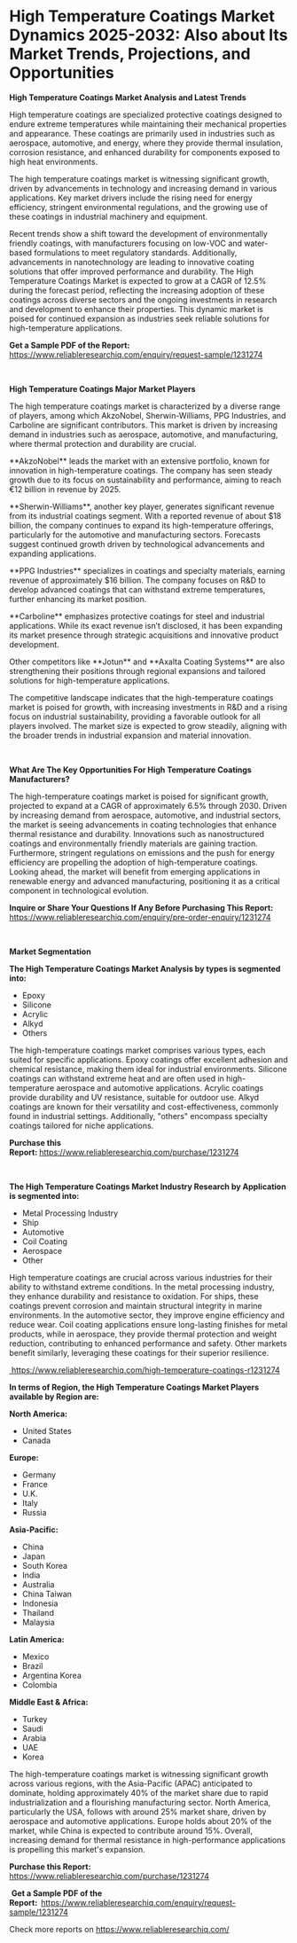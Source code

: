 <p><h1>High Temperature Coatings Market Dynamics 2025-2032: Also about Its Market Trends, Projections, and Opportunities</h1></p><p><strong>High Temperature Coatings Market Analysis and Latest Trends</strong></p>
<p><p>High temperature coatings are specialized protective coatings designed to endure extreme temperatures while maintaining their mechanical properties and appearance. These coatings are primarily used in industries such as aerospace, automotive, and energy, where they provide thermal insulation, corrosion resistance, and enhanced durability for components exposed to high heat environments. </p><p>The high temperature coatings market is witnessing significant growth, driven by advancements in technology and increasing demand in various applications. Key market drivers include the rising need for energy efficiency, stringent environmental regulations, and the growing use of these coatings in industrial machinery and equipment. </p><p>Recent trends show a shift toward the development of environmentally friendly coatings, with manufacturers focusing on low-VOC and water-based formulations to meet regulatory standards. Additionally, advancements in nanotechnology are leading to innovative coating solutions that offer improved performance and durability. The High Temperature Coatings Market is expected to grow at a CAGR of 12.5% during the forecast period, reflecting the increasing adoption of these coatings across diverse sectors and the ongoing investments in research and development to enhance their properties. This dynamic market is poised for continued expansion as industries seek reliable solutions for high-temperature applications.</p></p>
<p><strong>Get a Sample PDF of the Report:&nbsp;</strong> <a href="https://www.reliableresearchiq.com/enquiry/request-sample/1231274?utm_campaign=1123&utm_medium=2&utm_source=Github&utm_content=ia&utm_term=31012025&utm_id=high-temperature-coatings">https://www.reliableresearchiq.com/enquiry/request-sample/1231274</a></p>
<p>&nbsp;</p>
<p><strong>High Temperature Coatings Major Market Players</strong></p>
<p><p>The high temperature coatings market is characterized by a diverse range of players, among which AkzoNobel, Sherwin-Williams, PPG Industries, and Carboline are significant contributors. This market is driven by increasing demand in industries such as aerospace, automotive, and manufacturing, where thermal protection and durability are crucial.</p><p>**AkzoNobel** leads the market with an extensive portfolio, known for innovation in high-temperature coatings. The company has seen steady growth due to its focus on sustainability and performance, aiming to reach €12 billion in revenue by 2025.</p><p>**Sherwin-Williams**, another key player, generates significant revenue from its industrial coatings segment. With a reported revenue of about $18 billion, the company continues to expand its high-temperature offerings, particularly for the automotive and manufacturing sectors. Forecasts suggest continued growth driven by technological advancements and expanding applications.</p><p>**PPG Industries** specializes in coatings and specialty materials, earning revenue of approximately $16 billion. The company focuses on R&D to develop advanced coatings that can withstand extreme temperatures, further enhancing its market position.</p><p>**Carboline** emphasizes protective coatings for steel and industrial applications. While its exact revenue isn’t disclosed, it has been expanding its market presence through strategic acquisitions and innovative product development.</p><p>Other competitors like **Jotun** and **Axalta Coating Systems** are also strengthening their positions through regional expansions and tailored solutions for high-temperature applications.</p><p>The competitive landscape indicates that the high-temperature coatings market is poised for growth, with increasing investments in R&D and a rising focus on industrial sustainability, providing a favorable outlook for all players involved. The market size is expected to grow steadily, aligning with the broader trends in industrial expansion and material innovation.</p></p>
<p>&nbsp;</p>
<p><strong>What Are The Key Opportunities For High Temperature Coatings Manufacturers?</strong></p>
<p><p>The high-temperature coatings market is poised for significant growth, projected to expand at a CAGR of approximately 6.5% through 2030. Driven by increasing demand from aerospace, automotive, and industrial sectors, the market is seeing advancements in coating technologies that enhance thermal resistance and durability. Innovations such as nanostructured coatings and environmentally friendly materials are gaining traction. Furthermore, stringent regulations on emissions and the push for energy efficiency are propelling the adoption of high-temperature coatings. Looking ahead, the market will benefit from emerging applications in renewable energy and advanced manufacturing, positioning it as a critical component in technological evolution.</p></p>
<p><strong>Inquire or Share Your Questions If Any Before Purchasing This Report:</strong> <a href="https://www.reliableresearchiq.com/enquiry/pre-order-enquiry/1231274?utm_campaign=1123&utm_medium=2&utm_source=Github&utm_content=ia&utm_term=31012025&utm_id=high-temperature-coatings">https://www.reliableresearchiq.com/enquiry/pre-order-enquiry/1231274</a></p>
<p>&nbsp;</p>
<p><strong>Market Segmentation</strong></p>
<p><strong>The High Temperature Coatings Market Analysis by types is segmented into:</strong></p>
<p><ul><li>Epoxy</li><li>Silicone</li><li>Acrylic</li><li>Alkyd</li><li>Others</li></ul></p>
<p><p>The high-temperature coatings market comprises various types, each suited for specific applications. Epoxy coatings offer excellent adhesion and chemical resistance, making them ideal for industrial environments. Silicone coatings can withstand extreme heat and are often used in high-temperature aerospace and automotive applications. Acrylic coatings provide durability and UV resistance, suitable for outdoor use. Alkyd coatings are known for their versatility and cost-effectiveness, commonly found in industrial settings. Additionally, "others" encompass specialty coatings tailored for niche applications.</p></p>
<p><strong>Purchase this Report:&nbsp;</strong><a href="https://www.reliableresearchiq.com/purchase/1231274?utm_campaign=1123&utm_medium=2&utm_source=Github&utm_content=ia&utm_term=31012025&utm_id=high-temperature-coatings">https://www.reliableresearchiq.com/purchase/1231274</a></p>
<p>&nbsp;</p>
<p><strong>The High Temperature Coatings Market Industry Research by Application is segmented into:</strong></p>
<p><ul><li>Metal Processing Industry</li><li>Ship</li><li>Automotive</li><li>Coil Coating</li><li>Aerospace</li><li>Other</li></ul></p>
<p><p>High temperature coatings are crucial across various industries for their ability to withstand extreme conditions. In the metal processing industry, they enhance durability and resistance to oxidation. For ships, these coatings prevent corrosion and maintain structural integrity in marine environments. In the automotive sector, they improve engine efficiency and reduce wear. Coil coating applications ensure long-lasting finishes for metal products, while in aerospace, they provide thermal protection and weight reduction, contributing to enhanced performance and safety. Other markets benefit similarly, leveraging these coatings for their superior resilience.</p></p>
<p><a href="https://www.reliableresearchiq.com/high-temperature-coatings-r1231274?utm_campaign=1123&utm_medium=2&utm_source=Github&utm_content=ia&utm_term=31012025&utm_id=high-temperature-coatings">&nbsp;https://www.reliableresearchiq.com/high-temperature-coatings-r1231274</a></p>
<p><strong>In terms of Region, the High Temperature Coatings Market Players available by Region are:</strong></p>
<p>
    <p> <strong> North America: </strong>
        <ul>
            <li>United States</li>
            <li>Canada</li>
        </ul>
        </p> 
    <p> <strong> Europe: </strong>
        <ul>
            <li>Germany</li>
            <li>France</li>
            <li>U.K.</li>
            <li>Italy</li>
            <li>Russia</li>
        </ul>
        </p> 
    <p> <strong> Asia-Pacific: </strong>
        <ul>
            <li>China</li>
            <li>Japan</li>
            <li>South Korea</li>
            <li>India</li>
            <li>Australia</li>
            <li>China Taiwan</li>
            <li>Indonesia</li>
            <li>Thailand</li>
            <li>Malaysia</li>
        </ul>
        </p> 
    <p> <strong> Latin America: </strong>
        <ul>
            <li>Mexico</li>
            <li>Brazil</li>
            <li>Argentina Korea</li>
            <li>Colombia</li>
        </ul>
        </p> 
    <p> <strong> Middle East & Africa: </strong>
        <ul>
            <li>Turkey</li>
            <li>Saudi</li>
            <li>Arabia</li>
            <li>UAE</li>
            <li>Korea</li>
        </ul>
    </p>
    </p>
<p><p>The high-temperature coatings market is witnessing significant growth across various regions, with the Asia-Pacific (APAC) anticipated to dominate, holding approximately 40% of the market share due to rapid industrialization and a flourishing manufacturing sector. North America, particularly the USA, follows with around 25% market share, driven by aerospace and automotive applications. Europe holds about 20% of the market, while China is expected to contribute around 15%. Overall, increasing demand for thermal resistance in high-performance applications is propelling this market's expansion.</p></p>
<p><strong>Purchase this Report: </strong><a href="https://www.reliableresearchiq.com/purchase/1231274?utm_campaign=1123&utm_medium=2&utm_source=Github&utm_content=ia&utm_term=31012025&utm_id=high-temperature-coatings">https://www.reliableresearchiq.com/purchase/1231274</a></p>
<p>&nbsp;<strong>Get a Sample PDF of the Report:&nbsp;&nbsp;</strong><a href="https://www.reliableresearchiq.com/enquiry/request-sample/1231274?utm_campaign=1123&utm_medium=2&utm_source=Github&utm_content=ia&utm_term=31012025&utm_id=high-temperature-coatings">https://www.reliableresearchiq.com/enquiry/request-sample/1231274</a></p>
<p><strong></strong></p>
<p>Check more reports on <a href="https://www.reliableresearchiq.com/?utm_campaign=1123&utm_medium=2&utm_source=Github&utm_content=ia&utm_term=31012025&utm_id=high-temperature-coatings">https://www.reliableresearchiq.com/</a></p>